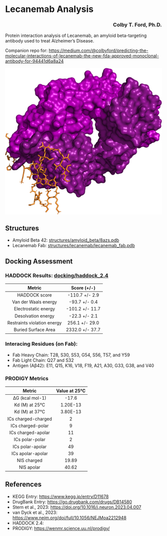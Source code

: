 # Lecanemab Analysis

<h3 align="right">Colby T. Ford, Ph.D.</h3>

Protein interaction analysis of Lecanemab, an amyloid beta-targeting antibody used to treat Alzheimer’s Disease.

Companion repo for: https://medium.com/@colbyford/predicting-the-molecular-interactions-of-lecanemab-the-new-fda-approved-monoclonal-antibody-for-94441d6a8a24

![](docking/haddock_2.4/cluster1_1_version1.png)

## Structures
- Amyloid Beta 42: [structures/amyloid_beta/8azs.pdb](structures/amyloid_beta/8azs.pdb)
- Lecanemab Fab: [structures/lecanemab/lecanemab_fab.pdb](structures/lecanemab/lecanemab_fab.pdb)

## Docking Assessment


### HADDOCK Results: [docking/haddock_2.4](docking/haddock_2.4)

|          **Metric**         | **Score (+/-)** |
|:---------------------------:|:---------------:|
| HADDOCK score               | -110.7 +/- 2.9  |
| Van der Waals energy        | -93.7 +/- 0.4   |
| Electrostatic energy        | -101.2 +/- 11.7 |
| Desolvation energy          | -22.3 +/- 2.1   |
| Restraints violation energy | 256.1 +/- 29.0  |
| Buried Surface Area         | 2332.0 +/- 37.7 |

### Interacing Residues (on Fab):
- Fab Heavy Chain: T28, S30, S53, G54, S56, T57, and Y59
- Fab Light Chain: Q27 and S32
- Antigen (Aβ42): E11, Q15, K16, V18, F19, A21, A30, G33, G38, and V40

### PRODIGY Metrics

|      **Metric**     | **Value at 25℃** |
|:-------------------:|:----------------:|
| ΔG (kcal mol-1)     | -17.6            |
| Kd (M) at 25°C      | 1.20E-13         |
| Kd (M) at 37°C      | 3.80E-13         |
| ICs charged-charged | 2                |
| ICs charged-polar   | 9                |
| ICs charged-apolar  | 11               |
| ICs polar-polar     | 2                |
| ICs polar-apolar    | 49               |
| ICs apolar-apolar   | 39               |
| NIS charged         | 19.89            |
| NIS apolar          | 40.62            |
## References
- KEGG Entry: https://www.kegg.jp/entry/D11678
- DrugBank Entry: https://go.drugbank.com/drugs/DB14580
- Stern et al., 2023: https://doi.org/10.1016/j.neuron.2023.04.007
- van Dyck et al., 2023: https://www.nejm.org/doi/full/10.1056/NEJMoa2212948
- HADDOCK 2.4:
- PRODIGY: https://wenmr.science.uu.nl/prodigy/

